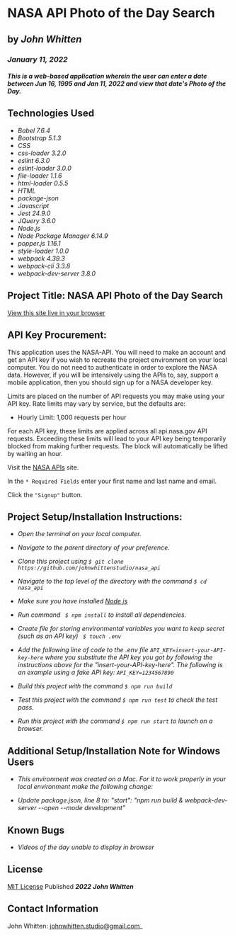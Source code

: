 # NASA API Photo of the Day Search

## by _**John Whitten**_

### _January 11, 2022_

#### _This is a web-based application wherein the user can enter a date between Jun 16, 1995 and Jan 11, 2022 and view that date's Photo of the Day._

## Technologies Used
- _Babel 7.6.4_
- _Bootstrap 5.1.3_
- _CSS_
- _css-loader 3.2.0_
- _eslint 6.3.0_
- _eslint-loader 3.0.0_
- _file-loader 1.1.6_
- _html-loader 0.5.5_
- _HTML_
- _package-json_
- _Javascript_
- _Jest 24.9.0_
- _JQuery 3.6.0_
- _Node.js_
- _Node Package Manager 6.14.9_
- _popper.js 1.16.1_
- _style-loader 1.0.0_
- _webpack 4.39.3_
- _webpack-cli 3.3.8_
- _webpack-dev-server 3.8.0_

## Project Title: NASA API Photo of the Day Search
[View this site live in your browser](https://johnwhittenstudio.github.io/nasa_api/)

## API Key Procurement:
This application uses the NASA-API. You will need to make an account and get an API key if you wish to recreate the project environment on your local computer. You do not need to authenticate in order to explore the NASA data. However, if you will be intensively using the APIs to, say, support a mobile application, then you should sign up for a NASA developer key.

Limits are placed on the number of API requests you may make using your API key. Rate limits may vary by service, but the defaults are:

- Hourly Limit: 1,000 requests per hour

For each API key, these limits are applied across all api.nasa.gov API requests. Exceeding these limits will lead to your API key being temporarily blocked from making further requests. The block will automatically be lifted by waiting an hour. 

Visit the [NASA APIs](https://api.nasa.gov/) site.

In the ```* Required Fields``` enter your first name and last name and email.

Click the ```"Signup"``` button.

## Project Setup/Installation Instructions:
- _Open the terminal on your local computer._

- _Navigate to the parent directory of your preference._

- _Clone this project using ```$ git clone https://github.com/johnwhittenstudio/nasa_api```_

- _Navigate to the top level of the directory with the command ```$ cd nasa_api```_

- _Make sure you have installed [Node js](https://nodejs.org/en/)_

- _Run command ``` $ npm install``` to install all dependencies._

- _Create file for storing environmental variables you want to keep secret (such as an API key) ``` $ touch .env```_

- _Add the following line of code to the .env file ```API_KEY=insert-your-API-key-here``` where you substitute the API key you got by following the instructions above for the "insert-your-API-key-here". The following is an example using a fake API key: ```API_KEY=1234567890```_

- _Build this project with the command ```$ npm run build```_

- _Test this project with the command ```$ npm run test``` to check the test pass._

- _Run this project with the command ```$ npm run start``` to launch on a browser._

## Additional Setup/Installation Note for Windows Users
- _This environment was created on a Mac. For it to work properly in your local environment make the following change:_

- _Update package.json, line 8 to: "start": "npm run build & webpack-dev-server --open --mode development"_

## Known Bugs
- _Videos of the day unable to display in browser_

## License
[MIT License](https://opensource.org/licenses/MIT) Published _**2022**_ _**John Whitten**_

## Contact Information
John Whitten: [johnwhitten.studio@gmail.com](mailto:johnwhitten.studio@gmail.com)_
